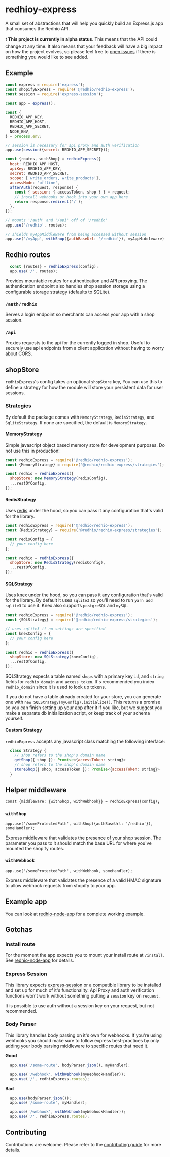 # redhioy-express

A small set of abstractions that will help you quickly build an Express.js app that consumes the Redhio API.

:exclamation: **This project is currently in alpha status**. This means that the API could change at any time. It also means that your feedback will have a big impact on how the project evolves, so please feel free to [open issues](https://github.com/redhio/redhio-express/issues) if there is something you would like to see added.


## Example

```javascript
const express = require('express');
const shopifyExpress = require('@redhio/redhio-express');
const session = require('express-session');

const app = express();

const {
  REDHIO_APP_KEY,
  REDHIO_APP_HOST,
  REDHIO_APP_SECRET,
  NODE_ENV,
} = process.env;

// session is necessary for api proxy and auth verification
app.use(session({secret: REDHIO_APP_SECRET}));

const {routes, withShop} = redhioExpress({
  host: REDHIO_APP_HOST,
  apiKey: REDHIO_APP_KEY,
  secret: REDHIO_APP_SECRET,
  scope: ['write_orders, write_products'],
  accessMode: 'offline',
  afterAuth(request, response) {
    const { session: { accessToken, shop } } = request;
    // install webhooks or hook into your own app here
    return response.redirect('/');
  },
});

// mounts '/auth' and '/api' off of '/redhio'
app.use('/redhio', routes);

// shields myAppMiddleware from being accessed without session
app.use('/myApp', withShop({authBaseUrl: '/redhio'}), myAppMiddleware)
```

## Redhio routes

```javascript
  const {routes} = redhioExpress(config);
  app.use('/', routes);
```

Provides mountable routes for authentication and API proxying. The authentication endpoint also handles shop session storage using a configurable storage strategy (defaults to SQLite).

### `/auth/redhio`

Serves a login endpoint so merchants can access your app with a shop session.

### `/api`

Proxies requests to the api for the currently logged in shop. Useful to securely use api
endpoints from a client application without having to worry about CORS.

## shopStore

`redhioExpress`'s config takes an optional `shopStore` key, You can use this to define a strategy for how the module will store your persistent data for user sessions.

### Strategies

By default the package comes with `MemoryStrategy`, `RedisStrategy`, and `SqliteStrategy`. If none are specified, the default is `MemoryStrategy`.

#### MemoryStrategy

Simple javascript object based memory store for development purposes. Do not use this in production!

```javascript
const redhioExpress = require('@redhio/redhio-express');
const {MemoryStrategy} = require('@redhio/redhio-express/strategies');

const redhio = redhioExpress({
  shopStore: new MemoryStrategy(redisConfig),
  ...restOfConfig,
});
```

#### RedisStrategy

Uses [redis](https://www.npmjs.com/package/redis) under the hood, so you can pass it any configuration that's valid for the library.

```javascript
const redhioExpress = require('@redhio/redhio-express');
const {RedisStrategy} = require('@redhio/redhio-express/strategies');

const redisConfig = {
  // your config here
};

const redhio = redhioExpress({
  shopStore: new RedisStrategy(redisConfig),
  ...restOfConfig,
});
```

#### SQLStrategy

Uses [knex](https://www.npmjs.com/package/knex) under the hood, so you can pass it any configuration that's valid for the library. By default it uses `sqlite3` so you'll need to run `yarn add sqlite3` to use it. Knex also supports `postgreSQL` and `mySQL`.

```javascript
const redhioExpress = require('@redhio/redhio-express');
const {SQLStrategy} = require('@redhio/redhio-express/strategies');

// uses sqlite3 if no settings are specified
const knexConfig = {
  // your config here
};

const redhio = redhioExpress({
  shopStore: new SQLStrategy(knexConfig),
  ...restOfConfig,
});
```

SQLStrategy expects a table named `shops` with a primary key `id`, and `string` fields for `redhio_domain` and `access_token`. It's recommended you index `redhio_domain` since it is used to look up tokens.

If you do not have a table already created for your store, you can generate one with `new SQLStrategy(myConfig).initialize()`. This returns a promise so you can finish setting up your app after it if you like, but we suggest you make a separate db initialization script, or keep track of your schema yourself.

#### Custom Strategy

`redhioExpress` accepts any javascript class matching the following interface:

```javascript
  class Strategy {
    // shop refers to the shop's domain name
    getShop({ shop }): Promise<{accessToken: string}>
    // shop refers to the shop's domain name
    storeShop({ shop, accessToken }): Promise<{accessToken: string}>
  }
```

## Helper middleware

`const {middleware: {withShop, withWebhook}} = redhioExpress(config);`

### `withShop`

`app.use('/someProtectedPath', withShop({authBaseUrl: '/redhio'}), someHandler);`

Express middleware that validates the presence of your shop session. The parameter you pass to it should match the base URL for where you've mounted the shopify routes.

### `withWebhook`

`app.use('/someProtectedPath', withWebhook, someHandler);`

Express middleware that validates the presence of a valid HMAC signature to allow webhook requests from shopify to your app.

## Example app

You can look at [redhio-node-app](https://github.com/redhio/redhio-node-app) for a complete working example.

## Gotchas

### Install route
For the moment the app expects you to mount your install route at `/install`. See [redhio-node-app](https://github.com/redhio/redhio-node-app) for details.

### Express Session
This library expects [express-session](https://www.npmjs.com/package/express-session) or a compatible library to be installed and set up for much of it's functionality. Api Proxy and auth verification functions won't work without something putting a `session` key on `request`.

It is possible to use auth without a session key on your request, but not recommended.

### Body Parser
This library handles body parsing on it's own for webhooks. If you're using webhooks you should make sure to follow express best-practices by only adding your body parsing middleware to specific routes that need it.

**Good**
```javascript
  app.use('/some-route', bodyParser.json(), myHandler);

  app.use('/webhook', withWebhook(myWebhookHandler));
  app.use('/', redhioExpress.routes);
```

**Bad**
```javascript
  app.use(bodyParser.json());
  app.use('/some-route', myHandler);

  app.use('/webhook', withWebhook(myWebhookHandler));
  app.use('/', redhioExpress.routes);
```


## Contributing

Contributions are welcome. Please refer to the [contributing guide](https://github.com/redhIO/redhio-express/blob/master/CONTRIBUTING.md) for more details.
